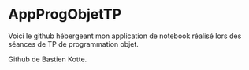 # AppProgObjetTP
Voici le github hébergeant mon application de notebook réalisé lors des séances de TP de programmation objet.


Github de Bastien Kotte.
